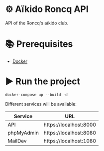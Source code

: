 
# ⚙ Aïkido Roncq API

API of the Roncq's aïkido club.

# 📚 Prerequisites

- [Docker](https://docs.docker.com/get-docker/)

# ▶ Run the project

```
docker-compose up --build -d
```

Different services will be available:

| Service    | URL                    |
| ---------- | ---------------------- |
| API        | https://localhost:8000 |
| phpMyAdmin | https://localhost:8080 |
| MailDev    | https://localhost:1080 |
